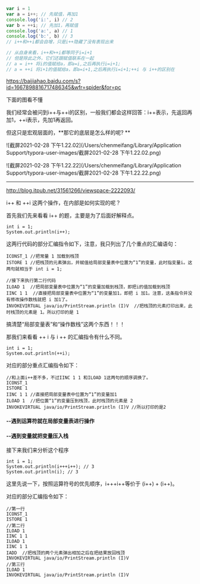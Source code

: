 ```javascript
var i = 1
var a = i++; // 先赋值，再加1
console.log('i:', i) // 2
var b = ++i; // 先加1，再赋值
console.log('a:', a) // 1
console.log('b:', b) // 3
// i++和++i都会自增，只是i++隐藏了没有表现出来

// 从自身来看，i++和++i都等同于i=i+1
// 但是除此之外，它们还跟赋值联系在一起
// a = i++ 将i的值赋给a，即a=i,之后再执行i=i+1;
// a = ++i 将i+1的值赋给a，即a=i+1,之后再执行i=i+1;++i 与 i++的区别在
```

https://baijiahao.baidu.com/s?id=1667898816717486345&wfr=spider&for=pc

下面的图看不懂

我们经常会被问到i++与++i的区别，一般我们都会这样回答：i++表示，先返回再加1，++i表示，先加1再返回。

但这只是宏观层面的，**那它的底层是怎么样的呢? **

![截屏2021-02-28 下午1.22.02](/Users/chenmeifang/Library/Application Support/typora-user-images/截屏2021-02-28 下午1.22.02.png)

![截屏2021-02-28 下午1.22.22](/Users/chenmeifang/Library/Application Support/typora-user-images/截屏2021-02-28 下午1.22.22.png)

---

http://blog.itpub.net/31561266/viewspace-2222093/

i++ 和 ++i 这两个操作，在内部是如何实现的呢？

首先我们先来看看 i++ 的题，主要是为了后面好解释点。

```
int i = 1;
System.out.println(i++);
```

这两行代码的部分汇编指令如下，注意，我只列出了几个重点的汇编语句：

```
ICONST_1 //把常量 1 加载到栈顶
ISTORE 1 //把栈顶的元素弹出，并赋值给局部变量表中位置为“1”的变量，此时指变量i。这两句就相当于 int i = 1;

//接下来执行第二行代码
ILOAD 1  //把局部变量表中位置为“1”的变量加载到栈顶，即把i的值加载到栈顶
IINC 1 1  //直接把局部变量表中位置为“1”的变量加1，即把 i 加1。注意，这条指令并没有修改操作数栈就把 i 加1了。
INVOKEVIRTUAL java/io/PrintStream.println (I)V  //把栈顶的元素打印出来，此时栈顶的元素是 1。所以打印的是 1
```

搞清楚“局部变量表”和“操作数栈”这两个东西！！！

那我们来看看 ++ i 与 i ++ 的汇编指令有什么不同。

```
int i = 1;
System.out.println(++i);
```

对应的部分重点汇编指令如下：

```
//和上面i++差不多，不过IINC 1 1 和ILOAD 1这两句的顺序调换了。
ICONST_1
ISTORE 1
IINC 1 1 //直接把局部变量表中位置为“1”的变量加1
ILOAD 1  //把位置“1”的变量压到栈顶，此时栈顶的元素是 2
INVOKEVIRTUAL java/io/PrintStream.println (I)V //所以打印的是2
```

#### --遇到运算符就在局部变量表进行操作

#### --遇到变量就把变量压入栈



接下来我们来分析这个程序

```
int i = 1;
System.out.println(i+++i++); // 3
System.out.println(i); // 3
```

这里先说一下，按照运算符号的优先顺序，i+++i++等价于 (i++) + (i++)。

对应的部分汇编指令如下：

```
//第一行
ICONST_1
ISTORE 1
//第二行
ILOAD 1
IINC 1 1
ILOAD 1
IINC 1 1
IADD  //把栈顶的两个元素弹出相加之后在把结果放回栈顶
INVOKEVIRTUAL java/io/PrintStream.println (I)V
//第三行
ILOAD 1
INVOKEVIRTUAL java/io/PrintStream.println (I)V
```













































